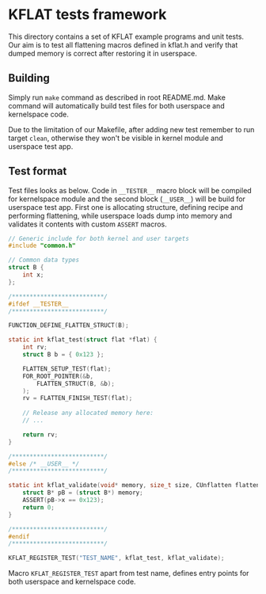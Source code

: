 # KFLAT tests framework

This directory contains a set of KFLAT example programs and unit tests. Our aim is to test all flattening macros defined in kflat.h and verify that dumped memory is correct after restoring it in userspace.

## Building

Simply run `make` command as described in root README.md. Make command will automatically build test files for both userspace and kernelspace code.

Due to the limitation of our Makefile, after adding new test remember to run target `clean`, otherwise they won't be visible in kernel module and userspace test app.

## Test format

Test files looks as below. Code in `__TESTER__` macro block will be compiled for kernelspace module and the second block (`__USER__`) will be build for userspace test app. First one is allocating structure, defining recipe and performing flattening, while userspace loads dump into memory and validates it contents with custom `ASSERT` macros.

```c
// Generic include for both kernel and user targets
#include "common.h"

// Common data types
struct B {
	int x;
};

/**************************/
#ifdef __TESTER__
/**************************/

FUNCTION_DEFINE_FLATTEN_STRUCT(B);

static int kflat_test(struct flat *flat) {
	int rv;
	struct B b = { 0x123 };

	FLATTEN_SETUP_TEST(flat);
	FOR_ROOT_POINTER(&b,
		FLATTEN_STRUCT(B, &b);
	);
	rv = FLATTEN_FINISH_TEST(flat);
	
	// Release any allocated memory here:
	// ...

	return rv;
}

/**************************/
#else /* __USER__ */
/**************************/

static int kflat_validate(void* memory, size_t size, CUnflatten flatten) {
	struct B* pB = (struct B*) memory;
	ASSERT(pB->x == 0x123);
	return 0;
}

/**************************/
#endif
/**************************/

KFLAT_REGISTER_TEST("TEST_NAME", kflat_test, kflat_validate);
```

Macro `KFLAT_REGISTER_TEST` apart from test name, defines entry points for both userspace and kernelspace code.
